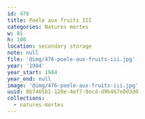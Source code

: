 ```yaml
---
id: 476
title: Poéle aux fruits III
categories: Natures mortes
w: 81
h: 100
location: secondary storage
note: null
file: '@img/476-poele-aux-fruits-iii.jpg'
year: '1984'
year_start: 1984
year_end: null
image: '@img/476-poele-aux-fruits-iii.jpg'
uuid: 0b7465b1-128e-4ef7-9ecd-d9b467e0d3d0
collections:
  - natures-mortes
---
```


